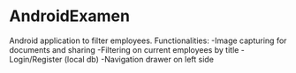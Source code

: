 # AndroidExamen

Android application to filter employees.
Functionalities: 
  -Image capturing for documents and sharing
  -Filtering on current employees by title
  -Login/Register (local db)
  -Navigation drawer on left side
  
